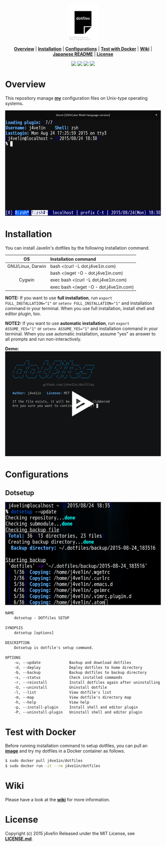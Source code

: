 <p align="center">
<img width=20% src="https://raw.githubusercontent.com/j4ve1in/dotfiles/master/img/dotfiles.png">
</p>

<p align="center">
<b><a href="#overview">Overview</a></b>
|
<b><a href="#installation">Installation</a></b>
|
<b><a href="#configurations">Configurations</a></b>
|
<b><a href="#test-with-docker">Test with Docker</a></b>
|
<b><a href="#wiki">Wiki</a></b>
|
<b><a href="//github.com/j4ve1in/dotfiles/blob/master/README.ja.md">Japanese README</a></b>
|
<b><a href="#license">License</a></b>
</p>

<p align="center">
<a href="//waffle.io/j4ve1in/dotfiles"><img src="https://img.shields.io/badge/task-Waffle.io-blue.svg?style=flat-square"></a>
<a href="//gitter.im/j4ve1in/dotfiles?utm_source=badge&utm_medium=badge&utm_campaign=pr-badge&utm_content=badge"><img src="https://img.shields.io/badge/chat-Gitter-lightgrey.svg?style=flat-square"></a>
<a href="//github.com/j4ve1in/dotfiles/blob/master/LICENSE.md"><img src="https://img.shields.io/github/license/mashape/apistatus.svg?style=flat-square"></a>
<a href="//github.com/j4ve1in/dotfiles/wiki#my-environment"><img src="https://img.shields.io/badge/platform-GNU%2FLinux%20|%20Darwin%20|%20Cygwin-lightgrey.svg?style=flat-square"></a>
</p>


# Overview
This repository manage **[my]** configuration files on Unix-type operating systems.

![Screenshot]

# Installation
You can install Javelin's dotfiles by the following installation command.

| OS                | Installation command                   |
|:-----------------:|:---------------------------------------|
| GNU/Linux, Darwin | bash <(curl -L dot.j4ve1in.com)        |
|                   | bash <(wget -O - dot.j4ve1in.com)      |
| Cygwin            | exec bash <(curl -L dot.j4ve1in.com)   |
|                   | exec bash <(wget -O - dot.j4ve1in.com) |

**NOTE:** If you want to use **full installation**, run `export FULL_INSTALLATION="1"` or `setenv FULL_INSTALLATION="1"` and installation command in your terminal. When you use full installation, install shell and editor plugin, too.

**NOTE2:** If you want to use **automatic installation**, run `export ASSUME_YES="1"` or `setenv ASSUME_YES="1"` and installation command in your terminal. When you use automatic installation, assume "yes" as answer to all prompts and run non-interactively.

**Demo:**
[![](/img/demo.png)][asciinema]

# Configurations
## Dotsetup
![dotsetup]

    NAME
        dotsetup - DOTfiles SETUP

    SYNOPSIS
        dotsetup [options]

    DESCRIPTION
        Dotsetup is dotfile's setup command.

    OPTIONS
        -u, --update             Backup and download dotfiles
        -d, --deploy             Deploy dotfiles to home directory
        -b, --backup             Backup dotfiles to backup directory
        -s, --status             Check installed commands
        -r, --reinstall          Install dotfiles again after uninstalling
        -U, --uninstall          Uninstall dotfile
        -l, --list               View dotfile's list
        -m, --map                View dotfile's directory map
        -h, --help               View help
        -p, --install-plugin     Install shell and editor plugin
        -P, --uninstall-plugin   Uninstall shell and editor plugin

# Test with Docker
Before running installation command to setup dotfiles, you can pull an **[image]** and try my dotfiles in a Docker container as follows.
```bash
$ sudo docker pull j4ve1in/dotfiles
$ sudo docker run -it --rm j4ve1in/dotfiles
```

# Wiki
Please have a look at the **[wiki]** for more information.

# License
Copyright (c) 2015 j4ve1in
Released under the MIT License, see **[LICENSE.md]**.

[my]: //github.com/j4ve1in
[Screenshot]: /img/screenshot.png
[asciinema]: //asciinema.org/a/5wpuq69gg9u1dl0pbfvxjntxg
[dotsetup]: /img/dotsetup.png
[image]: //hub.docker.com/r/j4ve1in/dotfiles
[wiki]: //github.com/j4ve1in/dotfiles/wiki
[LICENSE.md]: //github.com/j4ve1in/dotfiles/blob/master/LICENSE.md
